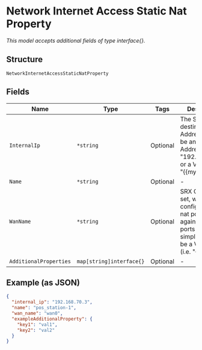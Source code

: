 
# Network Internet Access Static Nat Property

*This model accepts additional fields of type interface{}.*

## Structure

`NetworkInternetAccessStaticNatProperty`

## Fields

| Name | Type | Tags | Description |
|  --- | --- | --- | --- |
| `InternalIp` | `*string` | Optional | The Static NAT destination IP Address. Must be an IP Address (i.e. "192.168.70.3") or a Variable (i.e. "{{myvar}}") |
| `Name` | `*string` | Optional | - |
| `WanName` | `*string` | Optional | SRX Only. If not set, we configure the nat policies against all WAN ports for simplicity. Can be a Variable (i.e. "{{myvar}}") |
| `AdditionalProperties` | `map[string]interface{}` | Optional | - |

## Example (as JSON)

```json
{
  "internal_ip": "192.168.70.3",
  "name": "pos_station-1",
  "wan_name": "wan0",
  "exampleAdditionalProperty": {
    "key1": "val1",
    "key2": "val2"
  }
}
```

